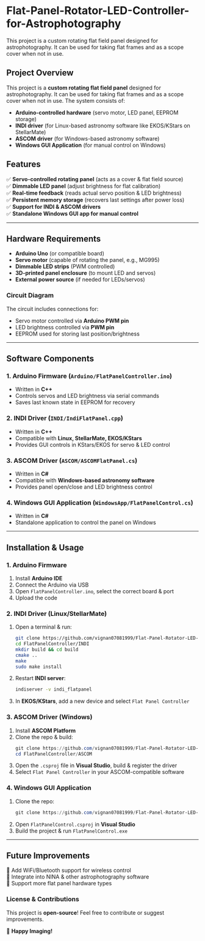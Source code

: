 # Flat-Panel-Rotator-LED-Controller-for-Astrophotography
This project is a custom rotating flat field panel designed for astrophotography. It can be used for taking flat frames and as a scope cover when not in use.

## Project Overview
This project is a **custom rotating flat field panel** designed for astrophotography. It can be used for taking flat frames and as a scope cover when not in use. The system consists of:
- **Arduino-controlled hardware** (servo motor, LED panel, EEPROM storage)
- **INDI driver** (for Linux-based astronomy software like EKOS/KStars on StellarMate)
- **ASCOM driver** (for Windows-based astronomy software)
- **Windows GUI Application** (for manual control on Windows)

## Features
✅ **Servo-controlled rotating panel** (acts as a cover & flat field source)  
✅ **Dimmable LED panel** (adjust brightness for flat calibration)  
✅ **Real-time feedback** (reads actual servo position & LED brightness)  
✅ **Persistent memory storage** (recovers last settings after power loss)  
✅ **Support for INDI & ASCOM drivers**  
✅ **Standalone Windows GUI app for manual control**  

---
## Hardware Requirements
- **Arduino Uno** (or compatible board)
- **Servo motor** (capable of rotating the panel, e.g., MG995)
- **Dimmable LED strips** (PWM controlled)
- **3D-printed panel enclosure** (to mount LED and servos)
- **External power source** (if needed for LEDs/servos)

### Circuit Diagram
The circuit includes connections for:
- Servo motor controlled via **Arduino PWM pin**
- LED brightness controlled via **PWM pin**
- EEPROM used for storing last position/brightness

---
## Software Components
### **1. Arduino Firmware** (`Arduino/FlatPanelController.ino`)
- Written in **C++**
- Controls servos and LED brightness via serial commands
- Saves last known state in EEPROM for recovery

### **2. INDI Driver** (`INDI/IndiFlatPanel.cpp`)
- Written in **C++**
- Compatible with **Linux, StellarMate, EKOS/KStars**
- Provides GUI controls in KStars/EKOS for servo & LED control

### **3. ASCOM Driver** (`ASCOM/ASCOMFlatPanel.cs`)
- Written in **C#**
- Compatible with **Windows-based astronomy software**
- Provides panel open/close and LED brightness control

### **4. Windows GUI Application** (`WindowsApp/FlatPanelControl.cs`)
- Written in **C#**
- Standalone application to control the panel on Windows

---
## Installation & Usage
### **1. Arduino Firmware**
1. Install **Arduino IDE**
2. Connect the Arduino via USB
3. Open `FlatPanelController.ino`, select the correct board & port
4. Upload the code

### **2. INDI Driver (Linux/StellarMate)**
1. Open a terminal & run:
   ```bash
   git clone https://github.com/vignan07081999/Flat-Panel-Rotator-LED-Controller-for-Astrophotography.git
   cd FlatPanelController/INDI
   mkdir build && cd build
   cmake ..
   make
   sudo make install
   ```
2. Restart **INDI server**:
   ```bash
   indiserver -v indi_flatpanel
   ```
3. In **EKOS/KStars**, add a new device and select `Flat Panel Controller`

### **3. ASCOM Driver (Windows)**
1. Install **ASCOM Platform**
2. Clone the repo & build:
   ```powershell
   git clone https://github.com/vignan07081999/Flat-Panel-Rotator-LED-Controller-for-Astrophotography.git
   cd FlatPanelController/ASCOM
   ```
3. Open the `.csproj` file in **Visual Studio**, build & register the driver
4. Select `Flat Panel Controller` in your ASCOM-compatible software

### **4. Windows GUI Application**
1. Clone the repo:
   ```powershell
   git clone https://github.com/vignan07081999/Flat-Panel-Rotator-LED-Controller-for-Astrophotography.git
   ```
2. Open `FlatPanelControl.csproj` in **Visual Studio**
3. Build the project & run `FlatPanelControl.exe`

---
## Future Improvements
🔹 Add WiFi/Bluetooth support for wireless control  
🔹 Integrate into NINA & other astrophotography software  
🔹 Support more flat panel hardware types  

### **License & Contributions**
This project is **open-source**! Feel free to contribute or suggest improvements.

🚀 **Happy Imaging!**



